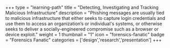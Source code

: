 +++
type = "learning-path"
title = "Detecting, Investigating and Tracking Malicious Infrastructure"
description = "Phishing messages are usually tied to malicious infrastructure that either seeks to capture login credentials and use them to access an organization’s or individual's systems, or otherwise seeks to deliver a socially-engineered compromise such as a browser or device exploit."
weight = 1
thumbnail = "1"
icon = "forensics-fanatic"
badge = "Forensics Fanatic"
categories = ['design','research','presentation']
+++